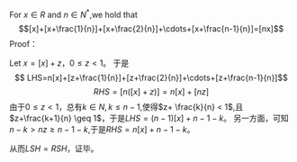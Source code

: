 For $x \in R$ and $n \in N^*$,we hold that
$$[x]+[x+\frac{1}{n}]+[x+\frac{2}{n}]+\cdots+[x+\frac{n-1}{n}]=[nx]$$
Proof：



Let $x=[x]+z$，$0 \leq z <1$。
于是
$$
LHS=n[x]+[z+\frac{1}{n}]+[z+\frac{2}{n}]+\cdots+[z+\frac{n-1}{n}]$$
$$RHS=[n([x]+z)]=n[x]+[nz]$$
由于$0 \leq z <1$，总有$k\in N,k\leq n-1$,使得$z+ \frac{k}{n} < 1$,且$z+\frac{k+1}{n} \geq 1$，于是$LHS=(n-1)[x]+n-1-k$。
另一方面，可知$n-k > nz \geq n-1-k$,于是$RHS=n[x]+n-1-k$。

从而$LSH=RSH$，证毕。